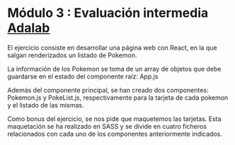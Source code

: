# Módulo 3 : Evaluación intermedia [Adalab](www.adalab.es)

El ejercicio consiste en desarrollar una página web con React, en la que salgan renderizados un listado de Pokemon.

La información de los Pokemon se toma de un array de objetos que debe guardarse en el estado del componente raíz: App.js

Además del componente principal, se han creado dos componentes: Pokemon.js y PokeList.js, respectivamente para la tarjeta de cada pokemon y el listado de las mismas.

Como bonus del ejercicio, se nos pide que maquetemos las tarjetas. Esta maquetación se ha realizado en SASS y se divide en cuatro ficheros relacionados con cada uno de los componentes anteriormente indicados.
